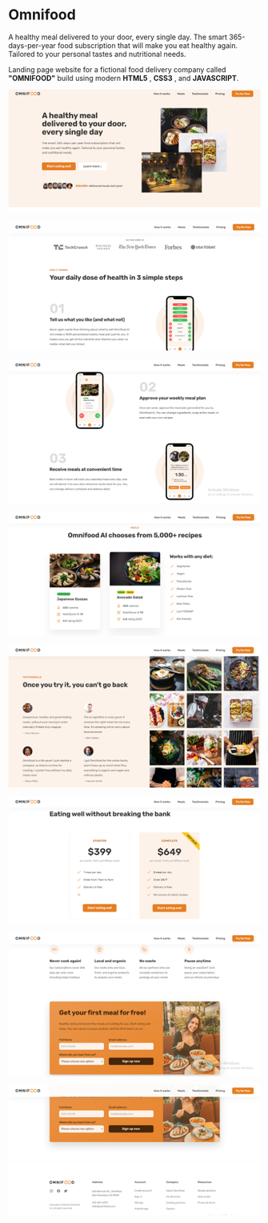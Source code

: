 # Omnifood

A healthy meal delivered to your door, every single day. The smart 365-days-per-year food subscription that will make you eat healthy again. Tailored to your personal tastes and nutritional needs.

Landing page website for a fictional food delivery company  called **"OMNIFOOD"** build using modern **HTML5** , **CSS3** ,  and **JAVASCRIPT**.

![interface part-1](image.png)

![interface part-2](image-1.png)

![interface part-3](image-2.png)

![interface part-4](image-3.png)

![interface part-5](image-4.png)

![interface part-6](image-5.png)

![interface part-7](image-6.png)

![interface part-8](image-7.png)